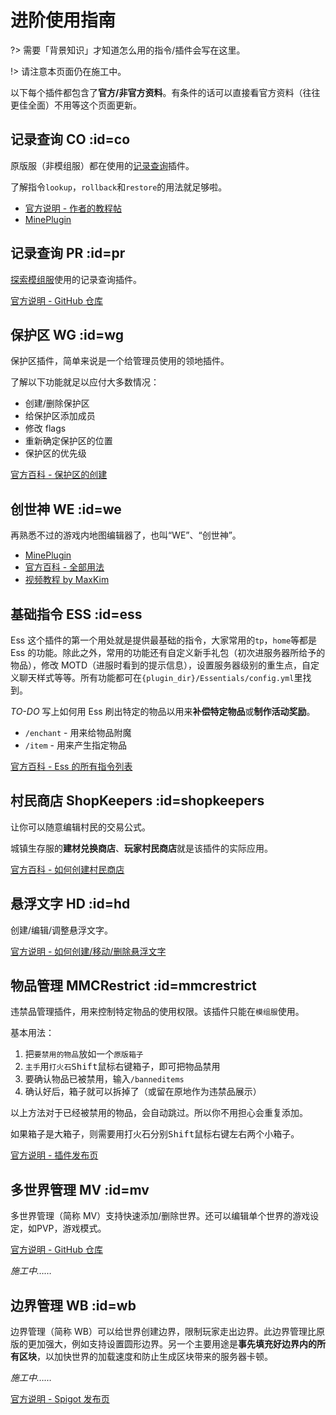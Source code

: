 # 进阶使用指南

?> 需要「背景知识」才知道怎么用的指令/插件会写在这里。

!> 请注意本页面仍在施工中。

以下每个插件都包含了**官方/非官方资料**。有条件的话可以直接看官方资料（往往更佳全面）不用等这个页面更新。

## 记录查询 CO :id=co

原版服（非模组服）都在使用的[记录查询](/plugins/logblock.md)插件。

了解指令`lookup`，`rollback`和`restore`的用法就足够啦。

- [官方说明 - 作者的教程帖](http://minerealm.com/community/viewtopic.php?f=32&t=6781)
- [MinePlugin](http://mineplugin.org/CoreProtect)

## 记录查询 PR :id=pr

[探索模组服](/mod)使用的记录查询插件。

[官方说明 - GitHub 仓库](https://github.com/prism/Prism)

## 保护区 WG :id=wg

保护区插件，简单来说是一个给管理员使用的领地插件。

了解以下功能就足以应付大多数情况：

- 创建/删除保护区
- 给保护区添加成员
- 修改 flags
- 重新确定保护区的位置
- 保护区的优先级

[官方百科 - 保护区的创建](https://worldguard.enginehub.org/en/latest/regions/)

## 创世神 WE :id=we

再熟悉不过的游戏内地图编辑器了，也叫“WE”、“创世神”。

- [MinePlugin](http://mineplugin.org/WorldEdit)
- [官方百科 - 全部用法](https://worldedit.enginehub.org/en/latest/usage/)
- [视频教程 by MaxKim](https://www.bilibili.com/video/av1379382/)

## 基础指令 ESS :id=ess

Ess 这个插件的第一个用处就是提供最基础的指令，大家常用的`tp`，`home`等都是 Ess 的功能。除此之外，常用的功能还有自定义新手礼包（初次进服务器所给予的物品），修改 MOTD（进服时看到的提示信息），设置服务器级别的重生点，自定义聊天样式等等。所有功能都可在`{plugin_dir}/Essentials/config.yml`里找到。

*TO-DO* 写上如何用 Ess 刷出特定的物品以用来**补偿特定物品**或**制作活动奖励**。

- `/enchant` - 用来给物品附魔
- `/item` - 用来产生指定物品

[官方百科 - Ess 的所有指令列表](https://essinfo.xeya.me/commands.html)

## 村民商店 ShopKeepers :id=shopkeepers

让你可以随意编辑村民的交易公式。

城镇生存服的**建材兑换商店**、**玩家村民商店**就是该插件的实际应用。

[官方百科 - 如何创建村民商店](https://github.com/Shopkeepers/Shopkeepers-Wiki/wiki/Creating-Shops)

## 悬浮文字 HD :id=hd

创建/编辑/调整悬浮文字。

[官方说明 - 如何创建/移动/删除悬浮文字](https://filoghost.me/docs/holographic-displays/basics)

## 物品管理 MMCRestrict :id=mmcrestrict

违禁品管理插件，用来控制特定物品的使用权限。该插件只能在`模组服`使用。

基本用法：

1. 把`要禁用的物品`放如一个`原版箱子`
2. `主手`用`打火石`<kbd>Shift</kbd><kbd>鼠标右键</kbd>箱子，即可把物品禁用
3. 要确认物品已被禁用，输入`/banneditems`
4. 确认好后，箱子就可以拆掉了（或留在原地作为违禁品展示）

以上方法对于已经被禁用的物品，会自动跳过。所以你不用担心会重复添加。

如果箱子是大箱子，则需要用打火石分别<kbd>Shift</kbd><kbd>鼠标右键</kbd>左右两个小箱子。

[官方说明 - 插件发布页](https://ore.spongepowered.org/leelawd93/MMCRestrict)

## 多世界管理 MV :id=mv

多世界管理（简称 MV）支持快速添加/删除世界。还可以编辑单个世界的游戏设定，如PVP，游戏模式。

[官方说明 - GitHub 仓库](https://github.com/Multiverse/Multiverse-Core/wiki)

*施工中……*

## 边界管理 WB :id=wb

边界管理（简称 WB）可以给世界创建边界，限制玩家走出边界。此边界管理比原版的更加强大，例如支持设置圆形边界。另一个主要用途是**事先填充好边界内的所有区块**，以加快世界的加载速度和防止生成区块带来的服务器卡顿。

*施工中……*

[官方说明 - Spigot 发布页](https://www.spigotmc.org/resources/worldborder.60905/)